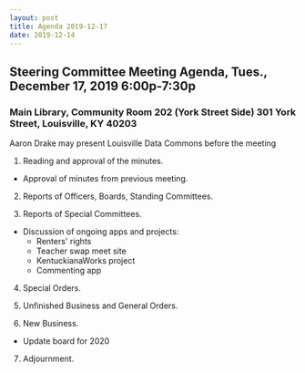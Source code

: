 ```yaml
---
layout: post
title: Agenda 2019-12-17
date: 2019-12-14
---
```


## Steering Committee Meeting Agenda, Tues., December 17, 2019 6:00p-7:30p

### Main Library, Community Room 202 (York Street Side) 301 York Street, Louisville, KY 40203

Aaron Drake may present Louisville Data Commons before the meeting

1. Reading and approval of the minutes.

  * Approval of minutes from previous meeting.

2. Reports of Officers, Boards, Standing Committees.

3. Reports of Special Committees.

  * Discussion of ongoing apps and projects:
    * Renters' rights
    * Teacher swap meet site
    * KentuckianaWorks project
    * Commenting app
  
4. Special Orders.

5. Unfinished Business and General Orders.

6. New Business.

  * Update board for 2020
  
7. Adjournment.
